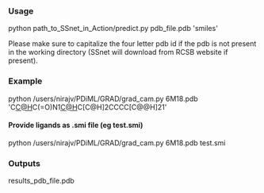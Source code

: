 
### Usage

python path_to_SSnet_in_Action/predict.py pdb_file.pdb 'smiles'

Please make sure to capitalize the four letter pdb id if the pdb is not present in the working directory (SSnet will download from RCSB website if present).

### Example

python /users/nirajv/PDiML/GRAD/grad_cam.py 6M18.pdb 'C[C@H](N[C@@H](CCc1ccccc1)C(=O)O)C(=O)N1[C@H](C(=O)O)C[C@H]2CCCC[C@@H]21'


#### Provide ligands as .smi file (eg test.smi)

python /users/nirajv/PDiML/GRAD/grad_cam.py 6M18.pdb test.smi

### Outputs

results_pdb_file.pdb

